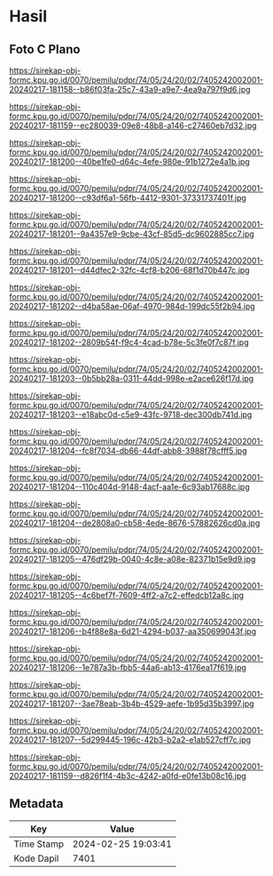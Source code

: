 # Hasil

## Foto C Plano

https://sirekap-obj-formc.kpu.go.id/0070/pemilu/pdpr/74/05/24/20/02/7405242002001-20240217-181158--b86f03fa-25c7-43a9-a9e7-4ea9a797f9d6.jpg

https://sirekap-obj-formc.kpu.go.id/0070/pemilu/pdpr/74/05/24/20/02/7405242002001-20240217-181159--ec280039-09e8-48b8-a146-c27460eb7d32.jpg

https://sirekap-obj-formc.kpu.go.id/0070/pemilu/pdpr/74/05/24/20/02/7405242002001-20240217-181200--40be1fe0-d64c-4efe-980e-91b1272e4a1b.jpg

https://sirekap-obj-formc.kpu.go.id/0070/pemilu/pdpr/74/05/24/20/02/7405242002001-20240217-181200--c93df6a1-56fb-4412-9301-37331737401f.jpg

https://sirekap-obj-formc.kpu.go.id/0070/pemilu/pdpr/74/05/24/20/02/7405242002001-20240217-181201--9a4357e9-9cbe-43cf-85d5-dc9602885cc7.jpg

https://sirekap-obj-formc.kpu.go.id/0070/pemilu/pdpr/74/05/24/20/02/7405242002001-20240217-181201--d44dfec2-32fc-4cf8-b206-68f1d70b447c.jpg

https://sirekap-obj-formc.kpu.go.id/0070/pemilu/pdpr/74/05/24/20/02/7405242002001-20240217-181202--d4ba58ae-06af-4970-984d-199dc55f2b94.jpg

https://sirekap-obj-formc.kpu.go.id/0070/pemilu/pdpr/74/05/24/20/02/7405242002001-20240217-181202--2809b54f-f9c4-4cad-b78e-5c3fe0f7c87f.jpg

https://sirekap-obj-formc.kpu.go.id/0070/pemilu/pdpr/74/05/24/20/02/7405242002001-20240217-181203--0b5bb28a-0311-44dd-998e-e2ace626f17d.jpg

https://sirekap-obj-formc.kpu.go.id/0070/pemilu/pdpr/74/05/24/20/02/7405242002001-20240217-181203--e18abc0d-c5e9-43fc-9718-dec300db741d.jpg

https://sirekap-obj-formc.kpu.go.id/0070/pemilu/pdpr/74/05/24/20/02/7405242002001-20240217-181204--fc8f7034-db66-44df-abb8-3988f78cfff5.jpg

https://sirekap-obj-formc.kpu.go.id/0070/pemilu/pdpr/74/05/24/20/02/7405242002001-20240217-181204--110c404d-9148-4acf-aa1e-6c93ab17688c.jpg

https://sirekap-obj-formc.kpu.go.id/0070/pemilu/pdpr/74/05/24/20/02/7405242002001-20240217-181204--de2808a0-cb58-4ede-8676-57882626cd0a.jpg

https://sirekap-obj-formc.kpu.go.id/0070/pemilu/pdpr/74/05/24/20/02/7405242002001-20240217-181205--476df29b-0040-4c8e-a08e-82371b15e9d9.jpg

https://sirekap-obj-formc.kpu.go.id/0070/pemilu/pdpr/74/05/24/20/02/7405242002001-20240217-181205--4c6bef7f-7609-4ff2-a7c2-effedcb12a8c.jpg

https://sirekap-obj-formc.kpu.go.id/0070/pemilu/pdpr/74/05/24/20/02/7405242002001-20240217-181206--b4f88e8a-6d21-4294-b037-aa350699043f.jpg

https://sirekap-obj-formc.kpu.go.id/0070/pemilu/pdpr/74/05/24/20/02/7405242002001-20240217-181206--1e787a3b-fbb5-44a6-ab13-4176ea17f619.jpg

https://sirekap-obj-formc.kpu.go.id/0070/pemilu/pdpr/74/05/24/20/02/7405242002001-20240217-181207--3ae78eab-3b4b-4529-aefe-1b95d35b3997.jpg

https://sirekap-obj-formc.kpu.go.id/0070/pemilu/pdpr/74/05/24/20/02/7405242002001-20240217-181207--5d299445-196c-42b3-b2a2-e1ab527cff7c.jpg

https://sirekap-obj-formc.kpu.go.id/0070/pemilu/pdpr/74/05/24/20/02/7405242002001-20240217-181159--d826f1f4-4b3c-4242-a0fd-e0fe13b08c16.jpg


## Metadata

| Key        | Value               |
| ---------- | ------------------- |
| Time Stamp | 2024-02-25 19:03:41 |
| Kode Dapil | 7401                |



